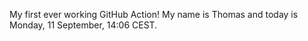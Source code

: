 My first ever working GitHub Action!
My name is Thomas and today is Monday, 11 September, 14:06 CEST. 
